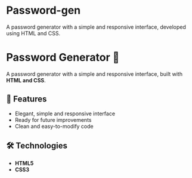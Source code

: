 # Password-gen
A password generator with a simple and responsive interface, developed using HTML and CSS.


# Password Generator 🔐  
A password generator with a simple and responsive interface, built with **HTML and CSS**.  

## 🚀 Features  
- Elegant, simple and responsive interface  
- Ready for future improvements  
- Clean and easy-to-modify code  

## 🛠 Technologies  
- **HTML5**  
- **CSS3**  

